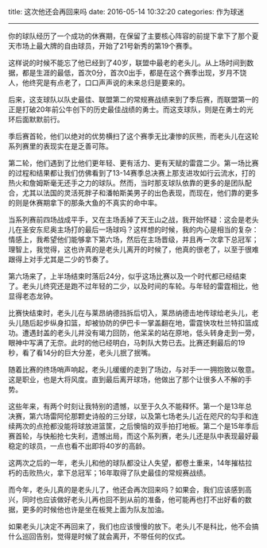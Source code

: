 title: 这次他还会再回来吗
date: 2016-05-14 10:32:20
categories: 作为球迷

---

你的球队经历了一个成功的休赛期，在保留了主要核心阵容的前提下拿下了那个夏天市场上最大牌的自由球员，开始了21号新秀的第19个赛季。

<!--more-->

这样说的时候不能忘了他已经到了40岁，联盟中最老的老头儿。从上场时间到数据，都是生涯的最低，首次0分，首次0出手，都是在这个赛季出现，岁月不饶人，他终究是有点老了，口口声声说的未来总归是要来的。

后来，这支球队以队史最佳、联盟第二的常规赛战绩来到了季后赛，而联盟第一的正是打破20年前公牛创下的历史最佳战绩的勇士。而这支球队，则是在勇士的光环后面默默前行。

季后赛首轮，他们以绝对的优势横扫了这个赛季无比凄惨的灰熊，而老头儿在这轮系列赛里的表现实在是乏善可陈。

第二轮，他们遇到了比他们更年轻、更有活力、更有天赋的雷霆二少。第一场比赛的过程和结果都让我们仿佛看到了13-14赛季总决赛上那支进攻如行云流水，打的热火和詹姆斯毫无还手之力的球队。然而，当时那支球队依靠的更多的是团队配合，尤其以法国的灵活死胖子和潘帕斯美男子的出色表现，而现在，他们靠的更多的则是休赛期拿下的那条大鱼的不真实的命中率。

当系列赛前四场战成平手，又在主场丢掉了天王山之战，我开始怀疑：这会是老头儿在圣安东尼奥主场打的最后一场球吗？这样想的时候，我的内心是相当的复杂：情感上，我希望他们能够拿下第六场，然后在主场晋级，并且再一次拿下总冠军；理智上，我觉得，这也许真的是老头儿离开的时候了，他真的很老了，以至于很难跟得上对手尤其是二少的节奏了。

第六场来了，上半场结束时落后24分，似乎这场比赛以及一个时代都已经结束了。老头儿终究还是跑不过年轻的二少，以及时间的车轮。与年轻的雷霆相比，他显得老态龙钟。

比赛快结束时，老头儿在与莱昂纳德挡拆后切入，莱昂纳德击地传球给老头儿，老头儿随后起步纵身扣篮，却被协防的伊巴卡一掌盖翻在地，雷霆快攻杜兰特扣篮成功。遭遇封盖的老头儿并没有竭力回防，他呆呆的站在原地，低头转身走到一旁，眼神中写满了无奈。此时的他已经明白，马刺队大势已去。比赛还剩最后的19秒，看了看14分的巨大分差，老头儿抿了抿嘴。

随着比赛的终场哨声响起，老头儿缓缓的走到了场边，与对手一一拥抱致以敬意。这是职业，也是大将风度。直到最后离开球场，他做出了那个让很多人不解的手势。

这些年来，有两个时刻让我特别的遗憾，以至于久久不能释怀。第一个是13年总决赛，第六场雷阿伦那颗史诗般的三分球，以及第七场老头儿近在咫尺的勾手和连续两次的点抢都没能将球放进篮筐，之后懊恼的双手拍打地板。第二个是15年季后赛首轮，与快船抢七失利，遗憾出局，而这个系列赛，老头儿还是队中表现最好最稳定的球员，一点也看不出即将40岁的高龄。

这两次之后的一年，老头儿和他的球队都没让人失望，都卷土重来，14年摧枯拉朽的击败热火，拿下总冠军；16年取得了队史最佳的常规赛战绩。

而今年，老头儿真的是老头儿了，他还会再次回来吗？如果会，我们应该感到高兴，同时也应该做好老头儿再也回不到从前的准备，他可能再也打不出好看的数据，更多的时候他也许是坐在板凳上面为队友加油。

如果老头儿决定不再回来了，我们也应该慢慢的放下。老头儿不是科比，他不会搞什么巡回告别，觉得是时候了就会离开，不带任何的仪式。
